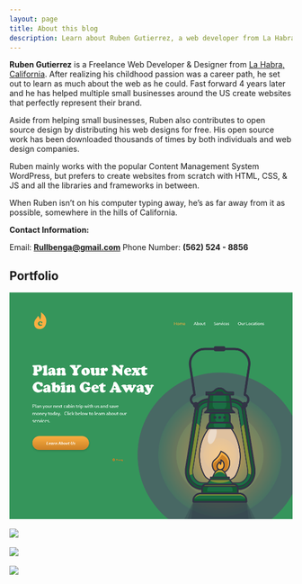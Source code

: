 ```yaml
---
layout: page
title: About this blog
description: Learn about Ruben Gutierrez, a web developer from La Habra, CA who creates websites with WordPress and with HTML, CSS, & JS.
---
```

 

**Ruben Gutierrez** is a Freelance Web Developer & Designer from [La Habra, California](https://en.wikipedia.org/wiki/La_Habra,_California).  After realizing his childhood passion was a career path, he set out to learn as much about the web as he could.  Fast forward 4 years later and he has helped multiple small businesses around the US create websites that perfectly represent their brand.  

Aside from helping small businesses, Ruben also contributes to open source design by distributing his web designs for free.  His open source work has been downloaded thousands of times by both individuals and web design companies.

Ruben mainly works with the popular Content Management System WordPress, but prefers to create websites from scratch with HTML, CSS, & JS and all the libraries and frameworks in between.

When Ruben isn’t on his computer typing away, he’s as far away from it as possible, somewhere in the hills of California. 

**Contact Information:**

Email: **Rullbenga@gmail.com**
Phone Number: **(562) 524 - 8856**

## Portfolio

![lodge-cabin-business-hero](/images\19\dec\cabin-get-away-vijay-verma-free-illustrations-hero.png)

![](https://cdn.dribbble.com/users/1914444/screenshots/7195802/media/7400a153d484dfd1a372da051485979b.jpg)

![](https://cdn.dribbble.com/users/1914444/screenshots/6819092/web_1280___1_2x_2x.png)

![](https://cdn.dribbble.com/users/1914444/screenshots/6769259/e653c476481391.5c6b50db2ec21.jpg)
